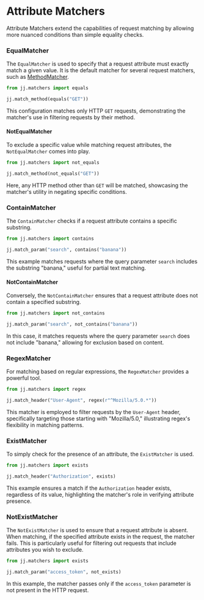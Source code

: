 # Attribute Matchers

Attribute Matchers extend the capabilities of request matching by allowing more nuanced conditions than simple equality checks.

### EqualMatcher

The `EqualMatcher` is used to specify that a request attribute must exactly match a given value. It is the default matcher for several request matchers, such as [MethodMatcher](/docs/matchers/request-matchers#matching-single-method).

```python
from jj.matchers import equals

jj.match_method(equals("GET"))
```

This configuration matches only HTTP `GET` requests, demonstrating the matcher's use in filtering requests by their method.

#### NotEqualMatcher

To exclude a specific value while matching request attributes, the `NotEqualMatcher` comes into play.

```python
from jj.matchers import not_equals

jj.match_method(not_equals("GET"))
```

Here, any HTTP method other than `GET` will be matched, showcasing the matcher's utility in negating specific conditions.

### ContainMatcher

The `ContainMatcher` checks if a request attribute contains a specific substring.

```python
from jj.matchers import contains

jj.match_param("search", contains("banana"))
```

This example matches requests where the query parameter `search` includes the substring "banana," useful for partial text matching.

#### NotContainMatcher

Conversely, the `NotContainMatcher` ensures that a request attribute does not contain a specified substring.

```python
from jj.matchers import not_contains

jj.match_param("search", not_contains("banana"))
```

In this case, it matches requests where the query parameter `search` does not include "banana," allowing for exclusion based on content.

### RegexMatcher

For matching based on regular expressions, the `RegexMatcher` provides a powerful tool.

```python
from jj.matchers import regex

jj.match_header("User-Agent", regex(r"^Mozilla/5.0.*"))
```

This matcher is employed to filter requests by the `User-Agent` header, specifically targeting those starting with "Mozilla/5.0," illustrating regex's flexibility in matching patterns.

### ExistMatcher

To simply check for the presence of an attribute, the `ExistMatcher` is used.

```python
from jj.matchers import exists

jj.match_header("Authorization", exists)
```

This example ensures a match if the `Authorization` header exists, regardless of its value, highlighting the matcher's role in verifying attribute presence.

### NotExistMatcher

The `NotExistMatcher` is used to ensure that a request attribute is absent. When matching, if the specified attribute exists in the request, the matcher fails. This is particularly useful for filtering out requests that include attributes you wish to exclude.

```python
from jj.matchers import exists

jj.match_param("access_token", not_exists)
```

In this example, the matcher passes only if the `access_token` parameter is not present in the HTTP request.
